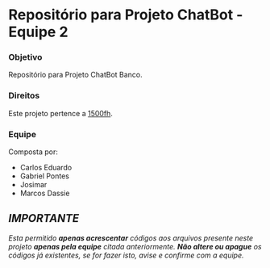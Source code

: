 ﻿# Repositório para Projeto ChatBot - Equipe 2 



### Objetivo
Repositório para Projeto ChatBot Banco.

### Direitos

Este projeto pertence a [1500fh](http://www.1500fh.com/). 

### Equipe
Composta por:

* Carlos Eduardo
* Gabriel Pontes
* Josimar
* Marcos Dassie

## *IMPORTANTE*
*Esta permitido **apenas acrescentar** códigos aos arquivos presente neste projeto **apenas pela equipe** citada anteriormente.
**Não altere ou apague** os códigos já existentes, se for fazer isto, avise e confirme com a equipe.*
